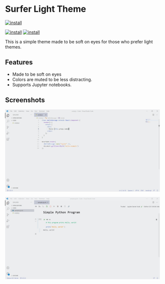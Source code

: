 # Surfer Light Theme

[![install](https://img.shields.io/badge/dynamic/xml?color=blue&label=Total%20Installs&query=.%2F%2F%2A%5Bcontains%28%40class%2C%27installs-text%27%29%5D&url=https%3A%2F%2Fmarketplace.visualstudio.com%2Fitems%3FitemName%3DSurfer.surfer-light-theme)](https://marketplace.visualstudio.com/items?itemName=Surfer.surfer-light-theme)

[![install](https://img.shields.io/badge/-Go%20to%20Vscode%20Marketplace-blue?style=for-the-badge&logo=visual-studio-code)](https://marketplace.visualstudio.com/items?itemName=Surfer.surfer-light-theme) [![install](https://img.shields.io/badge/-Go%20to%20Git%20Repo-orange?style=for-the-badge&logo=git)](https://github.com/AadityaTank/Surfer_Theme)

This is a simple theme made to be soft on eyes for those who prefer light themes.

## Features
  - Made to be soft on eyes
  - Colors are muted to be less distracting.
  - Supports Jupyter notebooks.

## Screenshots
![Surfer Light](https://github.com//AadityaTank/Surfer_Theme/blob/main/static/screenshot1.jpg?raw=true)

![Surfer Light](https://github.com//AadityaTank/Surfer_Theme/blob/main/static/screenshot2.jpg?raw=true)